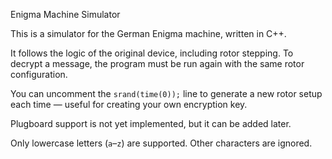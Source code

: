 Enigma Machine Simulator

This is a simulator for the German Enigma machine, written in C++.

It follows the logic of the original device, including rotor stepping.
To decrypt a message, the program must be run again with the same rotor configuration.

You can uncomment the `srand(time(0));` line to generate a new rotor setup each time — useful for creating your own encryption key.

Plugboard support is not yet implemented, but it can be added later.

Only lowercase letters (`a`–`z`) are supported. Other characters are ignored.

